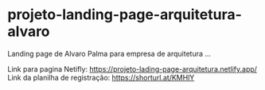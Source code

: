 # projeto-landing-page-arquitetura-alvaro

Landing page de Alvaro Palma 
para empresa de arquitetura ...

Link para pagina Netifly: https://projeto-lading-page-arquitetura.netlify.app/
Link da planilha de registração: https://shorturl.at/KMHlY